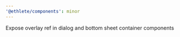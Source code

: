 ```yaml
---
'@ethlete/components': minor
---
```


Expose overlay ref in dialog and bottom sheet container components
